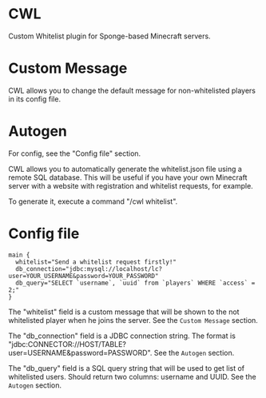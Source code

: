 # CWL
Custom Whitelist plugin for Sponge-based Minecraft servers.

# Custom Message
CWL allows you to change the default message for non-whitelisted players in its config file.

# Autogen
For config, see the "Config file" section.

CWL allows you to automatically generate the whitelist.json file using a remote SQL database. This will be useful if you have your own Minecraft server with a 
website with registration and whitelist requests, for example.

To generate it, execute a command "/cwl whitelist".

# Config file 
```
main {
  whitelist="Send a whitelist request firstly!"
  db_connection="jdbc:mysql://localhost/lc?user=YOUR_USERNAME&password=YOUR_PASSWORD"
  db_query="SELECT `username`, `uuid` from `players` WHERE `access` = 2;"
}
```

The "whitelist" field is a custom message that will be shown to the not whitelisted player when he joins the server. See the `Custom Message` section.

The "db_connection" field is a JDBC connection string. The format is "jdbc:CONNECTOR://HOST/TABLE?user=USERNAME&password=PASSWORD". See the `Autogen` section.

The "db_query" field is a SQL query string that will be used to get list of whitelisted users. Should return two columns: username and UUID. See the `Autogen` section.